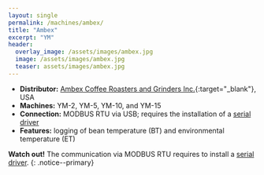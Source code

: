 ```yaml
---
layout: single
permalink: /machines/ambex/
title: "Ambex"
excerpt: "YM"
header:
  overlay_image: /assets/images/ambex.jpg
  image: /assets/images/ambex.jpg
  teaser: assets/images/ambex.jpg
---
```


* __Distributor:__ [Ambex Coffee Roasters and Grinders Inc.](https://www.ambexroaster.com/){:target="_blank"}, USA
* __Machines:__ YM-2, YM-5, YM-10, and YM-15
* __Connection:__ MODBUS RTU via USB; requires the installation of a [serial driver](/modbus_serial/)
* __Features:__ logging of bean temperature (BT) and environmental temperature (ET)

**Watch out!**
The communication via MODBUS RTU requires to install a [serial driver](/modbus_serial/).
{: .notice--primary}